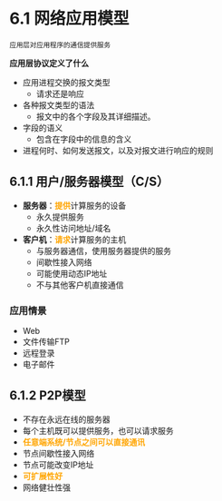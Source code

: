 # 6.1 网络应用模型



```admonish
应用层对应用程序的通信提供服务
```



**应用层协议定义了什么**

- 应用进程交换的报文类型
  - 请求还是响应
- 各种报文类型的语法
  - 报文中的各个字段及其详细描述。
- 字段的语义
  - 包含在字段中的信息的含义
- 进程何时、如何发送报文，以及对报文进行响应的规则

## 6.1.1 用户/服务器模型（C/S）

- **服务器**：<font color=orange>**提供**</font>计算服务的设备
  - 永久提供服务
  - 永久性访问地址/域名
- **客户机**：<font color=orange>**请求**</font>计算服务的主机
  - 与服务器通信，使用服务器提供的服务
  - 间歇性接入网络
  - 可能使用动态IP地址
  - 不与其他客户机直接通信

### 应用情景

- Web
- 文件传输FTP
- 远程登录
- 电子邮件

## 6.1.2 P2P模型

- 不存在永远在线的服务器
- 每个主机既可以提供服务，也可以请求服务
- <font color=orange>**任意端系统/节点之间可以直接通讯**</font>
- 节点间歇性接入网络
- 节点可能改变IP地址
- <font color=orange>**可扩展性好**</font>
- 网络健壮性强

